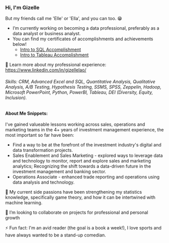 ### Hi, I'm Gizelle
But my friends call me 'Elle' or 'Ella', and you can too. 😁 

* I’m currently working on becoming a data professional, preferably as a data analyst or business analyst.
* You can find my certificates of accomplishments and achievements below!
  * [Intro to SQL Accomplishment](StatementofAccomplishment-IntrotoSQL-Datacamp.pdf)
  * [Intro to Tableau Accomplishment](StatementofAccomplishment-IntrotoTableau.pdf)

:love_letter: Learn more about my professional experience: https://www.linkedin.com/in/gizellelao/ 
###### <i> Skills: CRM, Advanced Excel and SQL, Quantitative Analysis, Qualitative Analysis, A/B Testing, Hypothesis Testing, SSMS, SPSS, Zeppelin, Hadoop, Microsoft PowerPoint, Python, PowerBI, Tableau, DEI (Diversity, Equity, Inclusion). </i>

#### About Me Snippets:
I've gained valueable lessons working across sales, operations and marketing teams in the 4+ years of investment management experience, the most important so far have been:

   * Find a way to be at the forefront of the investment industry's digital and data transformation projects.
   *  Sales Enablement and Sales Marketing - explored ways to leverage data and technology to monitor, report and explore sales and marketing analytics; Recognizing         the shift towards a data-driven future in the investment management and banking sector.
   * Operations Associate - enhanced trade reporting and operations using data analysis and technology.

🌱 My current side passions have been strengthening my statistics knowledge, specifically game theory, and how it can be intertwined with machine learning.

👯 I’m looking to collaborate on projects for professional and personal growth

⚡ Fun fact: I'm an avid reader (the goal is a book a week!), I love sports and have always wanted to be a stand-up comedian.


